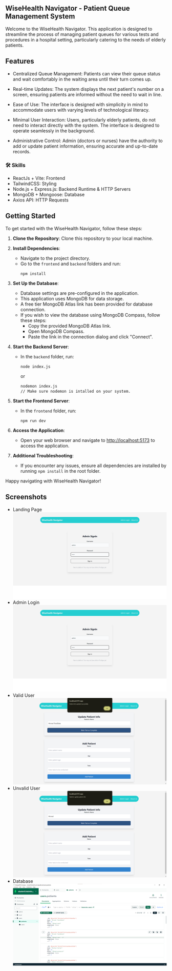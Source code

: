 
## WiseHealth Navigator - Patient Queue Management System
Welcome to the WiseHealth Navigator. This application is designed to streamline the process of managing patient queues for various tests and procedures in a hospital setting, particularly catering to the needs of elderly patients.

## Features

- Centralized Queue Management: Patients can view their queue status and wait comfortably in the waiting area until their turn comes up.

- Real-time Updates: The system displays the next patient's number on a screen, ensuring patients are informed without the need to wait in line.

- Ease of Use: The interface is designed with simplicity in mind to accommodate users with varying levels of technological literacy.

- Minimal User Interaction: Users, particularly elderly patients, do not need to interact directly with the system. The interface is designed to operate seamlessly in the background.

- Administrative Control: Admin (doctors or nurses) have the authority to add or update patient information, ensuring accurate and up-to-date records.


### 🛠 Skills
- ReactJs + Vite: Frontend
- TailwindCSS: Styling
- Node.js + Express.js: Backend Runtime & HTTP Servers
- MongoDB + Mongoose: Database
- Axios API: HTTP Requests




## Getting Started

To get started with the WiseHealth Navigator, follow these steps:

1. **Clone the Repository**: Clone this repository to your local machine.

2. **Install Dependencies**:
   - Navigate to the project directory.
   - Go to the `frontend` and `backend` folders and run:
     ```
     npm install
     ```

3. **Set Up the Database**:
   - Database settings are pre-configured in the application.
   - This application uses MongoDB for data storage.
   - A free tier MongoDB Atlas link has been provided for database connection.
   - If you wish to view the database using MongoDB Compass, follow these steps:
     - Copy the provided MongoDB Atlas link.
     - Open MongoDB Compass.
     - Paste the link in the connection dialog and click "Connect".

4. **Start the Backend Server**:
   - In the `backend` folder, run:
     ```
     node index.js
     ```
     or
     ```
     nodemon index.js 
     // Make sure nodemon is intalled on your system.
     ```
     

5. **Start the Frontend Server**:
   - In the `frontend` folder, run:
     ```
     npm run dev
     ```

6. **Access the Application**:
   - Open your web browser and navigate to [http://localhost:5173](http://localhost:5173) to access the application.

7. **Additional Troubleshooting**:
   - If you encounter any issues, ensure all dependencies are installed by running `npm install` in the root folder.

Happy navigating with WiseHealth Navigator!

## Screenshots
- Landing Page
![App Screenshot](https://github.com/Mrunal112/wisehealth-navigator/blob/main/Screenshots/Admin%20Login.png?raw=true)
- Admin Login
![App Screenshot](https://github.com/Mrunal112/wisehealth-navigator/blob/main/Screenshots/Admin%20Login.png?raw=true)
- Valid User
![App Screenshot](https://github.com/Mrunal112/wisehealth-navigator/blob/main/Screenshots/Valid%20User.png?raw=true)
- Unvalid User
![App Screenshot](https://github.com/Mrunal112/wisehealth-navigator/blob/main/Screenshots/Unvalid%20User.png?raw=true)
- Database 
![App Screenshot](https://github.com/Mrunal112/wisehealth-navigator/blob/main/Screenshots/Database.png?raw=true)